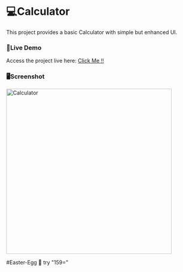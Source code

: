 <h1>💻Calculator</h1>

This project provides a basic Calculator with simple but enhanced UI. 

<h3>🛜Live Demo</h3>

Access the project live here: [Click Me !!](https://priyansh159.github.io/calculator/)

<h3>🖥️Screenshot</h3>

<img width="442" alt="Calculator" src="https://github.com/user-attachments/assets/42fb56b6-a942-44e4-bee0-e6071339a2be">

#Easter-Egg 🤫
try "159="
